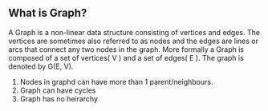 ## What is Graph?

A Graph is a non-linear data structure consisting of vertices and edges. The vertices are sometimes also referred to as nodes and the edges are lines or arcs that connect any two nodes in the graph. More formally a Graph is composed of a set of vertices( V ) and a set of edges( E ). The graph is denoted by G(E, V).

1. Nodes in graphd can have more than 1 parent/neighbours.
2. Graph can have cycles
3. Graph has no heirarchy
